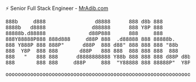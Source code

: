 ⚡ Senior Full Stack Engineer - [MrAdib.com](https://MrAdib.com/)


<pre align="center">
888b     d888                d8888      888 d8b 888                                          
8888b   d8888               d88888      888 Y8P 888                                          
88888b.d88888              d88P888      888     888                                          
888Y88888P888 888d888     d88P 888  .d88888 888 88888b.       .d8888b  .d88b.  88888b.d88b.  
888 Y888P 888 888P"      d88P  888 d88" 888 888 888 "88b     d88P"    d88""88b 888 "888 "88b 
888  Y8P  888 888       d88P   888 888  888 888 888  888     888      888  888 888  888  888 
888   "   888 888      d8888888888 Y88b 888 888 888 d88P d8b Y88b.    Y88..88P 888  888  888 
888       888 888     d88P     888  "Y88888 888 88888P"  Y8P  "Y8888P  "Y88P"  888  888  888 
  
oooooooooooooooooooooooooooooooooooooooooooooooooooooooooooooooooooooooooooooooooooooooooooo
</pre>
